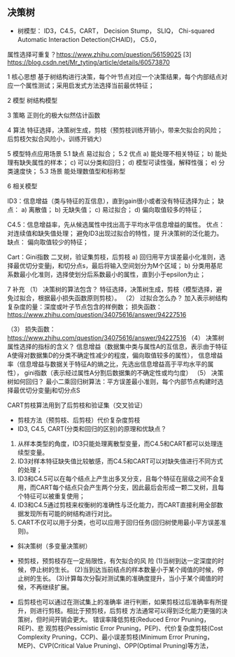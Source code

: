 ## 决策树
- 树模型：
    ID3，C4.5，CART，
    Decision Stump，
    SLIQ，
    Chi-squared Automatic Interaction Detection(CHAID)，
    C5.0，


属性选择可重复？https://www.zhihu.com/question/56159025
[3] 	https://blog.csdn.net/Mr_tyting/article/details/60573870


1	核心思想
基于树结构进行决策，每个叶节点对应一个决策结果，每个内部结点对应一个属性测试；采用启发式方法选择当前最优特征；


2	模型
树结构模型


3	策略
正则化的极大似然估计函数


4	算法
特征选择，决策树生成，剪枝（预剪枝训练开销小，带来欠拟合的风险；后剪枝欠拟合风险小，训练开销大）


5	模型特点应用场景
5.1	缺点
易过拟合；
5.2	优点
a)	能处理不相关特征；
b)	能处理有缺失属性的样本；
c)	可以分类和回归；
d)	模型可读性强，解释性强；
e)	分类速度快；
5.3	场景
能处理数值型和标称型


6	相关模型

ID3：信息增益（类与特征的互信息），直到gain很小或者没有特征选择为止；
  缺点：
a)	离散值；
b)	无缺失值；
c)	易过拟合；
d)	偏向取值较多的特征；

C4.5：信息增益率，先从候选属性中找出高于平均水平信息增益的属性。
优点：
  对连续值和缺失值处理；
  避免ID3出现过拟合的特性，提 升决策树的泛化能力。
缺点：
  偏向取值较少的特征；

Cart：Gini指数
  二叉树，验证集剪枝，后剪枝
a)	回归用平方误差最小化准则，选择最优切分变量j，和切分点s，最后将输入空间划分为M个区域；
b)	分类用基尼系数最小化准则，选择使划分后系数最小的属性，直到小于epsilon为止；


7	补充
（1）	决策树的算法包含？
特征选择，决策树生成，剪枝（模型选择，避免过拟合，根据最小损失函数原则剪枝）。
（2）	过拟合怎么办？
加入表示树结构复杂度的量：深度或叶子节点包含的样例数；
损失函数： https://www.zhihu.com/question/34075616/answer/94227516

（3）	损失函数：
 https://www.zhihu.com/question/34075616/answer/94227516
（4）	决策树属性选择的指标的含义？
信息增益（数据集中类与属性A的互信息，表示由于特征A使得对数据集D的分类不确定性减少的程度，偏向取值较多的属性），
信息增益率（信息增益与数据关于特征A的熵之比，先选出信息增益高于平均水平的属性），
gini指数（表示经过属性A分割后数据集的不确定性或均匀度）
（5）	决策树如何回归？
最小二乘回归树算法：平方误差最小准则，每个内部节点构建时选择最优切分变量j和切分点S

CART剪枝算法用到了后剪枝和验证集（交叉验证）

- 剪枝方法（预剪枝、后剪枝）代价复杂度剪枝
- ID3, C4.5, CART(分类和回归的区别)的原理和优缺点？
 1. 从样本类型的角度，ID3只能处理离散型变量，而C4.5和CART都可以处理连续型变量。
 2. ID3对样本特征缺失值比较敏感，而C4.5和CART可以对缺失值进行不同方式的处理；
 3. ID3和C4.5可以在每个结点上产生出多叉分支，且每个特征在层级之间不会复用，而CART每个结点只会产生两个分支，因此最后会形成一颗二叉树，且每个特征可以被重复使用；
 4. ID3和C4.5通过剪枝来权衡树的准确性与泛化能力，而CART直接利用全部数据发现所有可能的树结构进行对比。
 5. CART不仅可以用于分类，也可以应用于回归任务(回归树使用最小平方误差准则)。

- 斜决策树（多变量决策树）

- 预剪枝，预剪枝存在一定局限性，有欠拟合的风 险
(1)当树到达一定深度的时候，停止树的生长。
(2)当到达当前结点的样本数量小于某个阈值的时候，停止树的生长。
(3)计算每次分裂对测试集的准确度提升，当小于某个阈值的时候，不再继续扩展。

- 后剪枝也可以通过在测试集上的准确率 进行判断，如果剪枝过后准确率有所提升，则进行剪枝。相比于预剪枝，后剪枝 方法通常可以得到泛化能力更强的决策树，但时间开销会更大。
错误率降低剪枝(Reduced Error Pruning，REP)、悲 观剪枝(Pessimistic Error Pruning，PEP)、代价复杂度剪枝(Cost Complexity Pruning，CCP)、最小误差剪枝(Minimum Error Pruning，MEP)、CVP(Critical Value Pruning)、OPP(Optimal Pruning)等方法，




